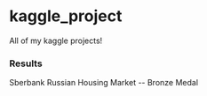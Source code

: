 # kaggle_project

All of my kaggle projects!

### Results
Sberbank Russian Housing Market  -- Bronze Medal
